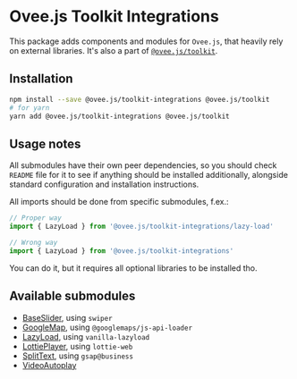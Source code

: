 # Ovee.js Toolkit Integrations

This package adds components and modules for `Ovee.js`, that heavily rely on external libraries. It's also a part of [`@ovee.js/toolkit`](../core/README.md).

## Installation

```bash
npm install --save @ovee.js/toolkit-integrations @ovee.js/toolkit
# for yarn
yarn add @ovee.js/toolkit-integrations @ovee.js/toolkit
```

## Usage notes

All submodules have their own peer dependencies, so you should check `README` file for it to see if anything should be installed additionally, alongside standard configuration and installation instructions.

All imports should be done from specific submodules, f.ex.:

```ts
// Proper way
import { LazyLoad } from '@ovee.js/toolkit-integrations/lazy-load'

// Wrong way
import { LazyLoad } from '@ovee.js/toolkit-integrations'
```

You can do it, but it requires all optional libraries to be installed tho.

## Available submodules

 - [BaseSlider](./base-slider/README.md), using `swiper`
 - [GoogleMap](./google-map/README.md), using `@googlemaps/js-api-loader`
 - [LazyLoad](./lazy-load/README.md), using `vanilla-lazyload`
 - [LottiePlayer](./lottie-player/README.md), using `lottie-web`
 - [SplitText](./split-text/README.md), using `gsap@business`
 - [VideoAutoplay](./video-autoplay/README.md)
